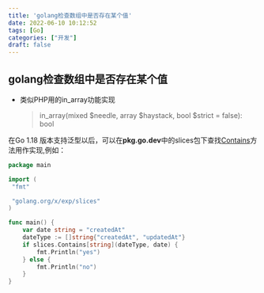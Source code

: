 ```yaml
---
title: 'golang检查数组中是否存在某个值'
date: 2022-06-10 10:12:52
tags: [Go]
categories: ["开发"]
draft: false
---
```


## golang检查数组中是否存在某个值

* 类似PHP用的in_array功能实现
    >in_array(mixed $needle, array $haystack, bool $strict = false): bool

在Go 1.18 版本支持泛型以后，可以在**pkg.go.dev**中的slices包下查找[Contains](https://pkg.go.dev/golang.org/x/exp@v0.0.0-20220609121020-a51bd0440498/slices#Contains)方法用作实现,例如：

```go
package main

import (
 "fmt"

 "golang.org/x/exp/slices"
)

func main() {
    var date string = "createdAt"
    dateType := []string{"createdAt", "updatedAt"}
    if slices.Contains[string](dateType, date) {
        fmt.Println("yes")
    } else {
        fmt.Println("no")
    }
}
```
